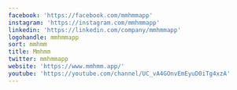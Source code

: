 ```yaml
---
facebook: 'https://facebook.com/mmhmmapp'
instagram: 'https://instagram.com/mmhmmapp'
linkedin: 'https://linkedin.com/company/mmhmmapp'
logohandle: mmhmmapp
sort: mmhmm
title: Mmhmm
twitter: mmhmmapp
website: 'https://www.mmhmm.app/'
youtube: 'https://youtube.com/channel/UC_vA4GOnvEmEyuD0iTg4xzA'
---
```

